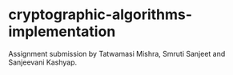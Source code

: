 # cryptographic-algorithms-implementation
Assignment submission by Tatwamasi Mishra, Smruti Sanjeet and Sanjeevani Kashyap.
